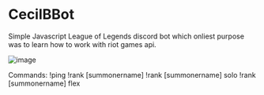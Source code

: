 # CecilBBot
 Simple Javascript League of Legends discord bot which onliest purpose was to learn how to work with riot games api.

![image](https://user-images.githubusercontent.com/54329793/139947071-c1c21a17-41f2-47a2-ad49-3cb265019843.png)

Commands: 
!ping 
!rank [summonername]
!rank [summonername] solo
!rank [summonername] flex

